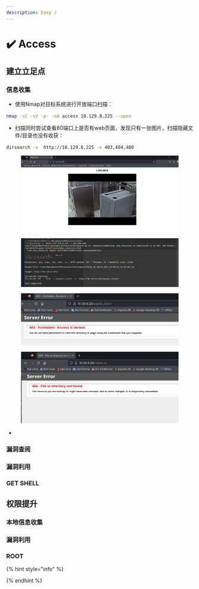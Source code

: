 ```yaml
---
description: Easy /
---
```


# ✔️ Access

## 建立立足点

### 信息收集

* 使用Nmap对目标系统进行开放端口扫描：

```bash
nmap -sC -sV -p- -oA access 10.129.8.225 --open
```









* 扫描同时尝试查看80端口上是否有web页面，发现只有一张图片，扫描隐藏文件/目录也没有收获：

```bash
dirsearch -u  http://10.129.8.225 -x 403,404,400
```

<figure><img src="../../.gitbook/assets/1 (17).png" alt=""><figcaption></figcaption></figure>

<figure><img src="../../.gitbook/assets/2 (14).png" alt=""><figcaption></figcaption></figure>

<figure><img src="../../.gitbook/assets/3 (16).png" alt=""><figcaption></figcaption></figure>

<figure><img src="../../.gitbook/assets/4 (15).png" alt=""><figcaption></figcaption></figure>

*







### 漏洞查阅









### 漏洞利用











### GET SHELL











## 权限提升

### 本地信息收集









### 漏洞利用











### ROOT





{% hint style="info" %}

{% endhint %}
